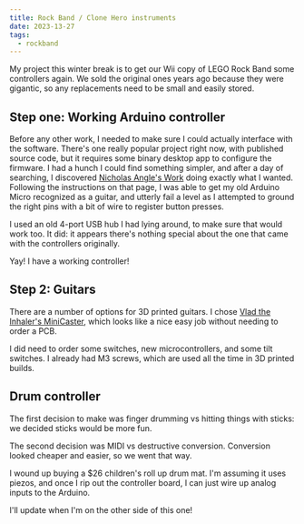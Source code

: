 ```yaml
---
title: Rock Band / Clone Hero instruments
date: 2023-13-27
tags:
  - rockband
---
```


My project this winter break is to get our Wii copy of LEGO Rock Band some controllers again. We sold the original ones years ago because they were gigantic, so any replacements need to be small and easily stored.

## Step one: Working Arduino controller

Before any other work, I needed to make sure I could actually interface with the software.
There's one really popular project
right now, 
with published source code,
but it requires some binary desktop app to configure the firmware.
I had a hunch I could find something simpler,
and after a day of searching,
I discovered 
[Nicholas Angle's Work](https://www.niangames.com/articles/reverse-engineering-rockband-guitar-controllers)
doing exactly what I wanted.
Following the instructions on that page,
I was able to get my old Arduino Micro
recognized as a guitar,
and utterly fail a level as
I attempted to ground the right pins
with a bit of wire
to register button presses.

I used an old 4-port USB hub
I had lying around,
to make sure that would work too.
It did: it appears there's nothing
special about the one that came with
the controllers originally.

Yay!
I have a working controller!


## Step 2: Guitars

There are a number of options for
3D printed guitars.
I chose 
[Vlad the Inhaler's MiniCaster](https://www.printables.com/model/479046-minicaster-mini-clone-heromidi-controller),
which looks like a nice easy job
without needing to order a PCB.

I did need to order some switches,
new microcontrollers,
and some tilt switches.
I already had M3 screws,
which are used all the time in
3D printed builds.


## Drum controller

The first decision to make was
finger drumming vs hitting things
with sticks: we decided sticks
would be more fun.

The second decision was
MIDI vs destructive conversion.
Conversion looked cheaper and easier,
so we went that way.

I wound up buying a $26 children's 
roll up drum mat.
I'm assuming it uses piezos,
and once I rip out the controller
board, I can just wire up analog
inputs to the Arduino.

I'll update when I'm on the 
other side of this one!
